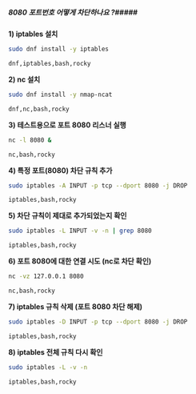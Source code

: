 ##### 8080 포트번호 어떻게 차단하나요 ?#####

**1) iptables 설치**

```bash
sudo dnf install -y iptables
```

```tech
dnf,iptables,bash,rocky
```

**2) nc 설치**

```bash
sudo dnf install -y nmap-ncat
```

```tech
dnf,nc,bash,rocky
```

**3) 테스트용으로 포트 8080 리스너 실행**

```bash
nc -l 8080 &
```

```tech
nc,bash,rocky
```

**4) 특정 포트(8080) 차단 규칙 추가**

```bash
sudo iptables -A INPUT -p tcp --dport 8080 -j DROP
```

```tech
iptables,bash,rocky
```

**5) 차단 규칙이 제대로 추가되었는지 확인**

```bash
sudo iptables -L INPUT -v -n | grep 8080
```

```tech
iptables,bash,rocky
```

**6) 포트 8080에 대한 연결 시도 (nc로 차단 확인)**

```bash
nc -vz 127.0.0.1 8080
```

```tech
nc,bash,rocky
```

**7) iptables 규칙 삭제 (포트 8080 차단 해제)**

```bash
sudo iptables -D INPUT -p tcp --dport 8080 -j DROP
```

```tech
iptables,bash,rocky
```

**8) iptables 전체 규칙 다시 확인**

```bash
sudo iptables -L -v -n
```

```tech
iptables,bash,rocky
```

